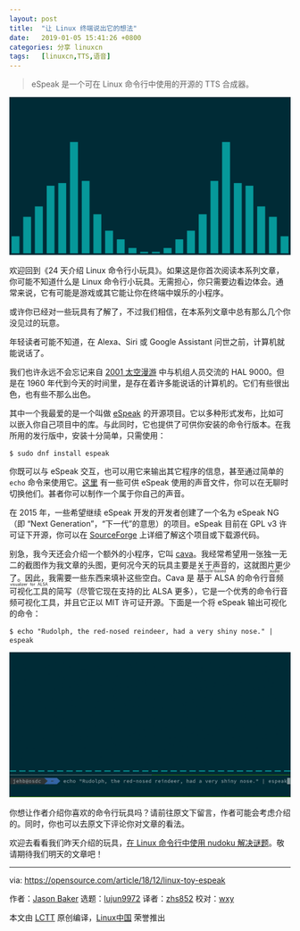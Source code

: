 ```yaml
---
layout: post
title:	"让 Linux 终端说出它的想法"
date:	2019-01-05 15:41:26 +0800 
categories:	分享 linuxcn 
tags:	[linuxcn,TTS,语音]
---
```




> 
> eSpeak 是一个可在 Linux 命令行中使用的开源的 TTS 合成器。
> 
> 
> 


![](/Asserts/Images/album/201901/05/154129z41mh4s61bf6q0bt.png)


欢迎回到《24 天介绍 Linux 命令行小玩具》。如果这是你首次阅读本系列文章，你可能不知道什么是 Linux 命令行小玩具。无需担心，你只需要边看边体会。通常来说，它有可能是游戏或其它能让你在终端中娱乐的小程序。


或许你已经对一些玩具有了解了，不过我们相信，在本系列文章中总有那么几个你没见过的玩意。


年轻读者可能不知道，在 Alexa、Siri 或 Google Assistant 问世之前，计算机就能说话了。


我们也许永远不会忘记来自 [2001 太空漫游](https://en.wikipedia.org/wiki/2001:_A_Space_Odyssey_(film)) 中与机组人员交流的 HAL 9000。但是在 1960 年代到今天的时间里，是存在着许多能说话的计算机的。它们有些很出色，也有些不那么出色。


其中一个我最爱的是一个叫做 [eSpeak](http://espeak.sourceforge.net/) 的开源项目。它以多种形式发布，比如可以嵌入你自己项目中的库。与此同时，它也提供了可供你安装的命令行版本。在我所用的发行版中，安装十分简单，只需使用：



```
$ sudo dnf install espeak
```

你既可以与 eSpeak 交互，也可以用它来输出其它程序的信息，甚至通过简单的 `echo` 命令来使用它。[这里](http://espeak.sourceforge.net/voices.html) 有一些可供 eSpeak 使用的声音文件，你可以在无聊时切换他们。甚者你可以制作一个属于你自己的声音。


在 2015 年，一些希望继续 eSpeak 开发的开发者创建了一个名为 eSpeak NG （即 “Next Generation”，“下一代”的意思）的项目。eSpeak 目前在 GPL v3 许可证下开源，你可以在 [SourceForge](http://espeak.sourceforge.net/) 上详细了解这个项目或下载源代码。


别急，我今天还会介绍一个额外的小程序，它叫 [cava](https://github.com/karlstav/cava)。我经常希望用一张独一无二的截图作为我文章的头图，更何况今天的玩具主要是关于声音的，这就图片更少了。因此，我需要一些东西来填补这些空白。Cava 是<ruby> 基于 ALSA 的命令行音频可视化工具 <rt>  console-based audio visualizer for ALSA </rt></ruby>的简写（尽管它现在支持的比 ALSA 更多），它是一个优秀的命令行音频可视化工具，并且它正以 MIT 许可证开源。下面是一个将 eSpeak 输出可视化的命令：



```
$ echo "Rudolph, the red-nosed reindeer, had a very shiny nose." | espeak
```

![](/Asserts/Images/album/201901/05/154141baxmrsworrzvz1kx.gif)


你想让作者介绍你喜欢的命令行玩具吗？请前往原文下留言，作者可能会考虑介绍的。同时，你也可以去原文下评论你对文章的看法。


欢迎去看看我们昨天介绍的玩具，[在 Linux 命令行中使用 nudoku 解决谜题](https://opensource.com/article/18/12/linux-toy-nudoku)。敬请期待我们明天的文章吧！




---


via: <https://opensource.com/article/18/12/linux-toy-espeak>


作者：[Jason Baker](https://opensource.com/users/jason-baker) 选题：[lujun9972](https://github.com/lujun9972) 译者：[zhs852](https://github.com/zhs852) 校对：[wxy](https://github.com/wxy)


本文由 [LCTT](https://github.com/LCTT/TranslateProject) 原创编译，[Linux中国](https://linux.cn/) 荣誉推出
